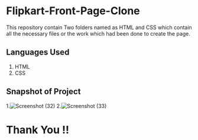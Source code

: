 # Flipkart-Front-Page-Clone

This repository contain Two folders named as HTML and CSS which contain all the necessary files or the work which had been done to create the page.

## Languages Used 
1. HTML
2. CSS

## Snapshot of Project
1.![Screenshot (32)](https://user-images.githubusercontent.com/73687222/119461439-545e3380-bd5d-11eb-9a0f-33f8636f2672.png)
2.![Screenshot (33)](https://user-images.githubusercontent.com/73687222/119461660-8cfe0d00-bd5d-11eb-8cbd-c78faba8e064.png)

# Thank You !!
